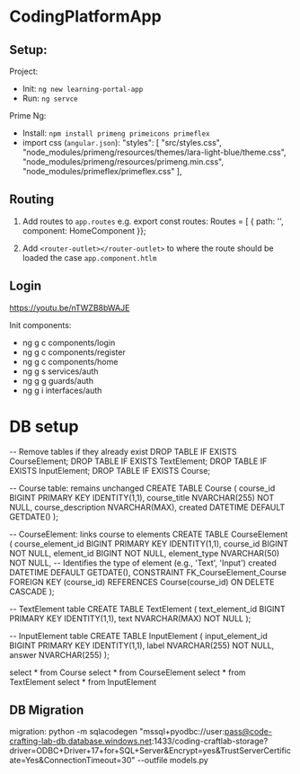 # CodingPlatformApp

## Setup:

Project:
* Init: `ng new learning-portal-app`
* Run: `ng servce`

Prime Ng:
* Install: `npm install primeng primeicons primeflex`
* import css (`angular.json`):
                "styles": [
              "src/styles.css",
              "node_modules/primeng/resources/themes/lara-light-blue/theme.css",
              "node_modules/primeng/resources/primeng.min.css",
              "node_modules/primeflex/primeflex.css"
            ],

## Routing
1. Add routes to `app.routes` 
    e.g.
        export const routes: Routes = [
    {
        path: '',
        component: HomeComponent
    }};

2. Add `<router-outlet></router-outlet>` to where the route should be loaded
    the case `app.component.htlm`

## Login
https://youtu.be/nTWZB8bWAJE

Init components:
* ng g c components/login
* ng g c components/register
* ng g c components/home
* ng g s services/auth
* ng g g guards/auth
* ng g i interfaces/auth

# DB setup
-- Remove tables if they already exist
DROP TABLE IF EXISTS CourseElement;
DROP TABLE IF EXISTS TextElement;
DROP TABLE IF EXISTS InputElement;
DROP TABLE IF EXISTS Course;

-- Course table: remains unchanged
CREATE TABLE Course (
    course_id BIGINT PRIMARY KEY IDENTITY(1,1), 
    course_title NVARCHAR(255) NOT NULL, 
    course_description NVARCHAR(MAX), 
    created DATETIME DEFAULT GETDATE() 
);

-- CourseElement: links course to elements
CREATE TABLE CourseElement (
    course_element_id BIGINT PRIMARY KEY IDENTITY(1,1), 
    course_id BIGINT NOT NULL, 
    element_id BIGINT NOT NULL, 
    element_type NVARCHAR(50) NOT NULL, -- Identifies the type of element (e.g., 'Text', 'Input')
    created DATETIME DEFAULT GETDATE(), 
    CONSTRAINT FK_CourseElement_Course FOREIGN KEY (course_id) REFERENCES Course(course_id) ON DELETE CASCADE
);

-- TextElement table
CREATE TABLE TextElement (
    text_element_id BIGINT PRIMARY KEY IDENTITY(1,1), 
    text NVARCHAR(MAX) NOT NULL
);

-- InputElement table
CREATE TABLE InputElement (
    input_element_id BIGINT PRIMARY KEY IDENTITY(1,1), 
    label NVARCHAR(255) NOT NULL, 
    answer NVARCHAR(255)
);


select * from Course
select * from CourseElement
select * from TextElement
select * from InputElement


## DB Migration

migration:
python -m sqlacodegen "mssql+pyodbc://user:pass@code-crafting-lab-db.database.windows.net:1433/coding-craftlab-storage?driver=ODBC+Driver+17+for+SQL+Server&Encrypt=yes&TrustServerCertificate=Yes&ConnectionTimeout=30" --outfile models.py   
